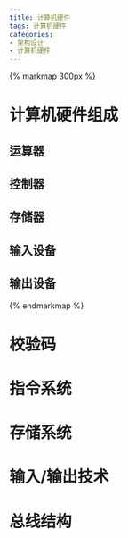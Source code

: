 ```yaml
---
title: 计算机硬件
tags: 计算机硬件
categories: 
- 架构设计
- 计算机硬件
---
```


{% markmap 300px %}
# 计算机硬件组成
## 运算器
## 控制器
## 存储器
## 输入设备
## 输出设备
{% endmarkmap %}
<!--more-->
# 校验码

# 指令系统

# 存储系统

# 输入/输出技术

# 总线结构
